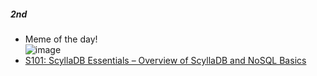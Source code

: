 ##### 2nd
- Meme of the day!  
    ![image](https://github.com/user-attachments/assets/f1e2b4fc-1622-4489-8e09-e5cad8bcfc78)
- [S101: ScyllaDB Essentials – Overview of ScyllaDB and NoSQL Basics](https://university.scylladb.com/courses/scylla-essentials-overview/)

